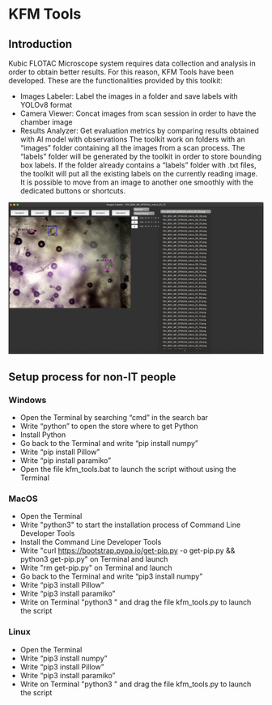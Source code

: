 # KFM Tools
## Introduction
Kubic FLOTAC Microscope system requires data collection and analysis in order to obtain better results.
For this reason, KFM Tools have been developed. These are the functionalities provided by this toolkit:
- Images Labeler: Label the images in a folder and save labels with YOLOv8 format
- Camera Viewer: Concat images from scan session in order to have the chamber image
- Results Analyzer: Get evaluation metrics by comparing results obtained with AI model with observations
The toolkit work on folders with an “images” folder containing all the images from a scan process. The “labels” folder will be generated by the toolkit in order to store bounding box labels. If the folder already contains a “labels” folder with .txt files, the toolkit will put all the existing labels on the currently reading image. It is possible to move from an image to another one smoothly with the dedicated buttons or shortcuts.

![Alt text](kfmtools_preview.png?raw=true "KFM Tools Preview")

## Setup process for non-IT people
### Windows
- Open the Terminal by searching “cmd” in the search bar
- Write “python” to open the store where to get Python
- Install Python
- Go back to the Terminal and write “pip install numpy”
- Write “pip install Pillow”
- Write “pip install paramiko”
- Open the file kfm_tools.bat to launch the script without using the Terminal

### MacOS
- Open the Terminal
- Write "python3" to start the installation process of Command Line Developer Tools
- Install the Command Line Developer Tools
- Write "curl https://bootstrap.pypa.io/get-pip.py -o get-pip.py && python3 get-pip.py" on Terminal and launch
- Write "rm get-pip.py" on Terminal and launch
- Go back to the Terminal and write “pip3 install numpy”
- Write “pip3 install Pillow”
- Write “pip3 install paramiko”
- Write on Terminal "python3 " and drag the file kfm_tools.py to launch the script

### Linux
- Open the Terminal
- Write “pip3 install numpy”
- Write “pip3 install Pillow”
- Write “pip3 install paramiko”
- Write on Terminal "python3 " and drag the file kfm_tools.py to launch the script